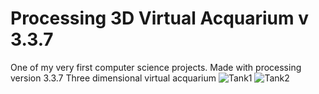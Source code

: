 # Processing 3D Virtual Acquarium v 3.3.7
One of my very first computer science projects. 
Made with processing version 3.3.7
Three dimensional virtual acquarium
![Tank1](https://user-images.githubusercontent.com/46660535/58289562-71318c00-7d7c-11e9-8576-7a67ce0e159c.JPG)
![Tank2](https://user-images.githubusercontent.com/46660535/58289567-74c51300-7d7c-11e9-8ffd-89dbb3a17a9a.JPG)
